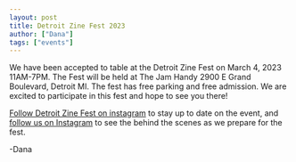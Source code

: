 ```yaml
---
layout: post
title: Detroit Zine Fest 2023
author: ["Dana"]
tags: ["events"]
---
```


We have been accepted to table at the Detroit Zine Fest on March 4, 2023 11AM-7PM. The Fest will be held at The Jam Handy 2900 E Grand Boulevard, Detroit MI. The fest has free parking and free admission. We are excited to participate in this fest and hope to see you there!

<a href="https://www.instagram.com/detzinefest/">Follow Detroit Zine Fest on instagram</a> to stay up to date on the event, and <a href="http://www.instagram.com/dna.artists/">follow us on Instagram</a> to see the behind the scenes as we prepare for the fest.

-Dana

